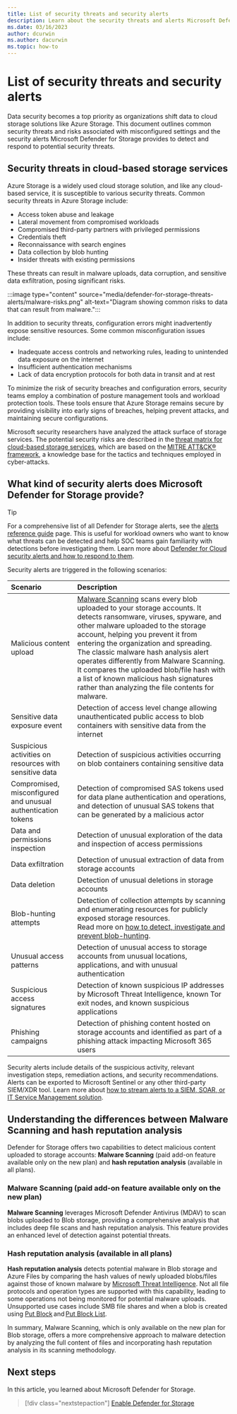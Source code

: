 ```yaml
---
title: List of security threats and security alerts 
description: Learn about the security threats and alerts Microsoft Defender for Storage provides to detect and respond to potential security risks.
ms.date: 03/16/2023
author: dcurwin
ms.author: dacurwin
ms.topic: how-to
---
```


# List of security threats and security alerts

Data security becomes a top priority as organizations shift data to cloud storage solutions like Azure Storage. This document outlines common security threats and risks associated with misconfigured settings and the security alerts Microsoft Defender for Storage provides to detect and respond to potential security threats.

## Security threats in cloud-based storage services

Azure Storage is a widely used cloud storage solution, and like any cloud-based service, it is susceptible to various security threats. Common security threats in Azure Storage include:

- Access token abuse and leakage
- Lateral movement from compromised workloads
- Compromised third-party partners with privileged permissions
- Credentials theft
- Reconnaissance with search engines
- Data collection by blob hunting
- Insider threats with existing permissions

These threats can result in malware uploads, data corruption, and sensitive data exfiltration, posing significant risks.

:::image type="content" source="media/defender-for-storage-threats-alerts/malware-risks.png" alt-text="Diagram showing common risks to data that can result from malware.":::

In addition to security threats, configuration errors might inadvertently expose sensitive resources. Some common misconfiguration issues include:

- Inadequate access controls and networking rules, leading to unintended data exposure on the internet
- Insufficient authentication mechanisms
- Lack of data encryption protocols for both data in transit and at rest

To minimize the risk of security breaches and configuration errors, security teams employ a combination of posture management tools and workload protection tools. These tools ensure that Azure Storage remains secure by providing visibility into early signs of breaches, helping prevent attacks, and maintaining secure configurations.

Microsoft security researchers have analyzed the attack surface of storage services. The potential security risks are described in the [threat matrix for cloud-based storage services](https://www.microsoft.com/security/blog/2021/04/08/threat-matrix-for-storage/), which are based on the [MITRE ATT&CK® framework](https://attack.mitre.org/techniques/enterprise/), a knowledge base for the tactics and techniques employed in cyber-attacks.

## What kind of security alerts does Microsoft Defender for Storage provide?

> [!TIP]
> For a comprehensive list of all Defender for Storage alerts, see the [alerts reference guide](alerts-reference.md#alerts-for-azure-storage) page. This is useful for workload owners who want to know what threats can be detected and help SOC teams gain familiarity with detections before investigating them. Learn more about [Defender for Cloud security alerts and how to respond to them](managing-and-responding-alerts.md).

Security alerts are triggered in the following scenarios:

| Scenario | Description |
|:--- |:--- |
| Malicious content upload | [Malware Scanning](defender-for-storage-malware-scan.md) scans every blob uploaded to your storage accounts. It detects ransomware, viruses, spyware, and other malware uploaded to the storage account, helping you prevent it from entering the organization and spreading. The classic malware hash analysis alert operates differently from Malware Scanning. It compares the uploaded blob/file hash with a list of known malicious hash signatures rather than analyzing the file contents for malware. |
| Sensitive data exposure event | Detection of access level change allowing unauthenticated public access to blob containers with sensitive data from the internet |
| Suspicious activities on resources with sensitive data | Detection of suspicious activities occurring on blob containers containing sensitive data |
| Compromised, misconfigured and unusual authentication tokens | Detection of compromised SAS tokens used for data plane authentication and operations, and detection of unusual SAS tokens that can be generated by a malicious actor |
| Data and permissions inspection | Detection of unusual exploration of the data and inspection of access permissions |
| Data exfiltration | Detection of unusual extraction of data from storage accounts |
| Data deletion | Detection of unusual deletions in storage accounts |
| Blob-hunting attempts | Detection of collection attempts by scanning and enumerating resources for publicly exposed storage resources.<br>Read more on [how to detect, investigate and prevent blob-hunting](https://techcommunity.microsoft.com/t5/microsoft-defender-for-cloud/protect-your-storage-resources-against-blob-hunting/ba-p/3735238). |
| Unusual access patterns | Detection of unusual access to storage accounts from unusual locations, applications, and with unusual authentication |
| Suspicious access signatures | Detection of known suspicious IP addresses by Microsoft Threat Intelligence, known Tor exit nodes, and known suspicious applications |
| Phishing campaigns | Detection of phishing content hosted on storage accounts and identified as part of a phishing attack impacting Microsoft 365 users |

Security alerts include details of the suspicious activity, relevant investigation steps, remediation actions, and security recommendations. Alerts can be exported to Microsoft Sentinel or any other third-party SIEM/XDR tool. Learn more about [how to stream alerts to a SIEM, SOAR, or IT Service Management solution](export-to-siem.md).

## Understanding the differences between Malware Scanning and hash reputation analysis  

Defender for Storage offers two capabilities to detect malicious content uploaded to storage accounts: **Malware Scanning** (paid add-on feature available only on the new plan) and **hash reputation analysis** (available in all plans).

### Malware Scanning (paid add-on feature available only on the new plan)

**Malware Scanning** leverages Microsoft Defender Antivirus (MDAV) to scan blobs uploaded to Blob storage, providing a comprehensive analysis that includes deep file scans and hash reputation analysis. This feature provides an enhanced level of detection against potential threats.

### Hash reputation analysis (available in all plans)

**Hash reputation analysis** detects potential malware in Blob storage and Azure Files by comparing the hash values of newly uploaded blobs/files against those of known malware by [Microsoft Threat Intelligence](https://go.microsoft.com/fwlink/?linkid=2128684). Not all file protocols and operation types are supported with this capability, leading to some operations not being monitored for potential malware uploads. Unsupported use cases include SMB file shares and when a blob is created using [Put Block](/rest/api/storageservices/put-block) and [Put Block List](/rest/api/storageservices/put-block-list).

In summary, Malware Scanning, which is only available on the new plan for Blob storage, offers a more comprehensive approach to malware detection by analyzing the full content of files and incorporating hash reputation analysis in its scanning methodology.

## Next steps

In this article, you learned about Microsoft Defender for Storage.

> [!div class="nextstepaction"]
> [Enable Defender for Storage](enable-enhanced-security.md)
